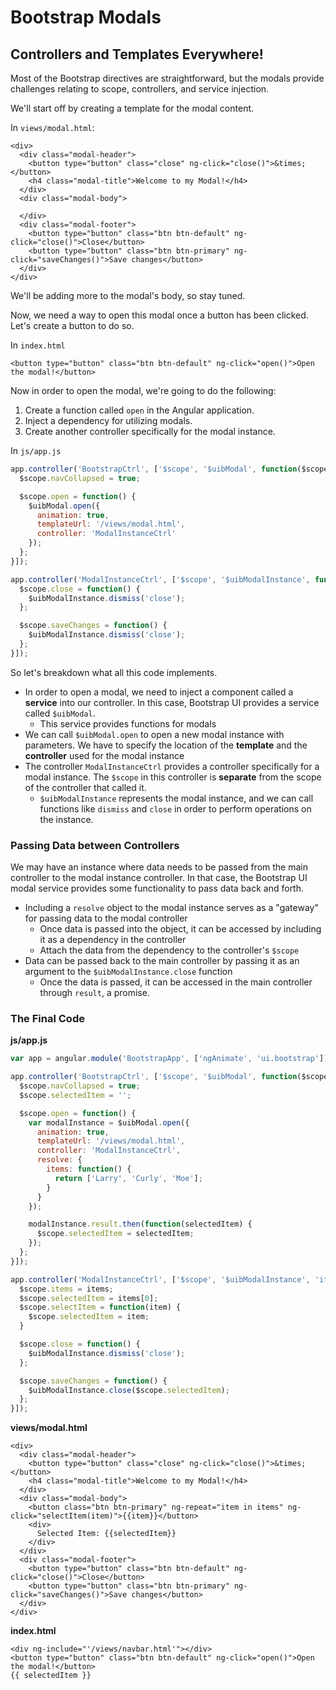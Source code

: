 # Bootstrap Modals

## Controllers and Templates Everywhere!

Most of the Bootstrap directives are straightforward, but the modals provide challenges relating to scope, controllers, and service injection.

We'll start off by creating a template for the modal content.

In `views/modal.html`:

```markup
<div>
  <div class="modal-header">
    <button type="button" class="close" ng-click="close()">&times;</button>
    <h4 class="modal-title">Welcome to my Modal!</h4>
  </div>
  <div class="modal-body">

  </div>
  <div class="modal-footer">
    <button type="button" class="btn btn-default" ng-click="close()">Close</button>
    <button type="button" class="btn btn-primary" ng-click="saveChanges()">Save changes</button>
  </div>
</div>
```

We'll be adding more to the modal's body, so stay tuned.

Now, we need a way to open this modal once a button has been clicked. Let's create a button to do so.

In `index.html`

```markup
<button type="button" class="btn btn-default" ng-click="open()">Open the modal!</button>
```

Now in order to open the modal, we're going to do the following:

1. Create a function called `open` in the Angular application.
2. Inject a dependency for utilizing modals.
3. Create another controller specifically for the modal instance.

In `js/app.js`

```javascript
app.controller('BootstrapCtrl', ['$scope', '$uibModal', function($scope, $uibModal) {
  $scope.navCollapsed = true;

  $scope.open = function() {
    $uibModal.open({
      animation: true,
      templateUrl: '/views/modal.html',
      controller: 'ModalInstanceCtrl'
    });
  };
}]);

app.controller('ModalInstanceCtrl', ['$scope', '$uibModalInstance', function($scope, $uibModalInstance) {
  $scope.close = function() {
    $uibModalInstance.dismiss('close');
  };

  $scope.saveChanges = function() {
    $uibModalInstance.dismiss('close');
  };
}]);
```

So let's breakdown what all this code implements.

* In order to open a modal, we need to inject a component called a **service** into our controller. In this case, Bootstrap UI provides a service called `$uibModal`.
  * This service provides functions for modals
* We can call `$uibModal.open` to open a new modal instance with parameters. We have to specify the location of the **template** and the **controller** used for the modal instance
* The controller `ModalInstanceCtrl` provides a controller specifically for a modal instance. The `$scope` in this controller is **separate** from the scope of the controller that called it.
  * `$uibModalInstance` represents the modal instance, and we can call functions like `dismiss` and `close` in order to perform operations on the instance.

### Passing Data between Controllers

We may have an instance where data needs to be passed from the main controller to the modal instance controller. In that case, the Bootstrap UI modal service provides some functionality to pass data back and forth.

* Including a `resolve` object to the modal instance serves as a "gateway" for passing data to the modal controller
  * Once data is passed into the object, it can be accessed by including it as a dependency in the controller
  * Attach the data from the dependency to the controller's `$scope`
* Data can be passed back to the main controller by passing it as an argument to the `$uibModalInstance.close` function
  * Once the data is passed, it can be accessed in the main controller through `result`, a promise.

### The Final Code

**js/app.js**

```javascript
var app = angular.module('BootstrapApp', ['ngAnimate', 'ui.bootstrap']);

app.controller('BootstrapCtrl', ['$scope', '$uibModal', function($scope, $uibModal) {
  $scope.navCollapsed = true;
  $scope.selectedItem = '';

  $scope.open = function() {
    var modalInstance = $uibModal.open({
      animation: true,
      templateUrl: '/views/modal.html',
      controller: 'ModalInstanceCtrl',
      resolve: {
        items: function() {
          return ['Larry', 'Curly', 'Moe'];
        }
      }
    });

    modalInstance.result.then(function(selectedItem) {
      $scope.selectedItem = selectedItem;
    });
  };
}]);

app.controller('ModalInstanceCtrl', ['$scope', '$uibModalInstance', 'items', function($scope, $uibModalInstance, items) {
  $scope.items = items;
  $scope.selectedItem = items[0];
  $scope.selectItem = function(item) {
    $scope.selectedItem = item;
  }

  $scope.close = function() {
    $uibModalInstance.dismiss('close');
  };

  $scope.saveChanges = function() {
    $uibModalInstance.close($scope.selectedItem);
  };
}]);
```

**views/modal.html**

```markup
<div>
  <div class="modal-header">
    <button type="button" class="close" ng-click="close()">&times;</button>
    <h4 class="modal-title">Welcome to my Modal!</h4>
  </div>
  <div class="modal-body">
    <button class="btn btn-primary" ng-repeat="item in items" ng-click="selectItem(item)">{{item}}</button>
    <div>
      Selected Item: {{selectedItem}}
    </div>
  </div>
  <div class="modal-footer">
    <button type="button" class="btn btn-default" ng-click="close()">Close</button>
    <button type="button" class="btn btn-primary" ng-click="saveChanges()">Save changes</button>
  </div>
</div>
```

**index.html**

```markup
<div ng-include="'/views/navbar.html'"></div>
<button type="button" class="btn btn-default" ng-click="open()">Open the modal!</button>
{{ selectedItem }}
```

